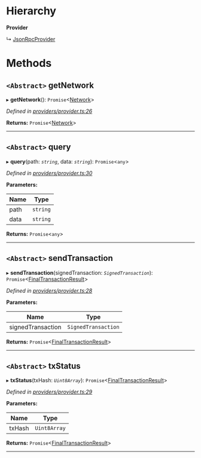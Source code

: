 

# Hierarchy

**Provider**

↳  [JsonRpcProvider](_providers_json_rpc_provider_.jsonrpcprovider.md)

# Methods

<a id="getnetwork"></a>

## `<Abstract>` getNetwork

▸ **getNetwork**(): `Promise`<[Network](../interfaces/_utils_network_.network.md)>

*Defined in [providers/provider.ts:26](https://github.com/nearprotocol/nearlib/blob/56541eb/src.ts/providers/provider.ts#L26)*

**Returns:** `Promise`<[Network](../interfaces/_utils_network_.network.md)>

___
<a id="query"></a>

## `<Abstract>` query

▸ **query**(path: *`string`*, data: *`string`*): `Promise`<`any`>

*Defined in [providers/provider.ts:30](https://github.com/nearprotocol/nearlib/blob/56541eb/src.ts/providers/provider.ts#L30)*

**Parameters:**

| Name | Type |
| ------ | ------ |
| path | `string` |
| data | `string` |

**Returns:** `Promise`<`any`>

___
<a id="sendtransaction"></a>

## `<Abstract>` sendTransaction

▸ **sendTransaction**(signedTransaction: *`SignedTransaction`*): `Promise`<[FinalTransactionResult](../interfaces/_providers_provider_.finaltransactionresult.md)>

*Defined in [providers/provider.ts:28](https://github.com/nearprotocol/nearlib/blob/56541eb/src.ts/providers/provider.ts#L28)*

**Parameters:**

| Name | Type |
| ------ | ------ |
| signedTransaction | `SignedTransaction` |

**Returns:** `Promise`<[FinalTransactionResult](../interfaces/_providers_provider_.finaltransactionresult.md)>

___
<a id="txstatus"></a>

## `<Abstract>` txStatus

▸ **txStatus**(txHash: *`Uint8Array`*): `Promise`<[FinalTransactionResult](../interfaces/_providers_provider_.finaltransactionresult.md)>

*Defined in [providers/provider.ts:29](https://github.com/nearprotocol/nearlib/blob/56541eb/src.ts/providers/provider.ts#L29)*

**Parameters:**

| Name | Type |
| ------ | ------ |
| txHash | `Uint8Array` |

**Returns:** `Promise`<[FinalTransactionResult](../interfaces/_providers_provider_.finaltransactionresult.md)>

___

